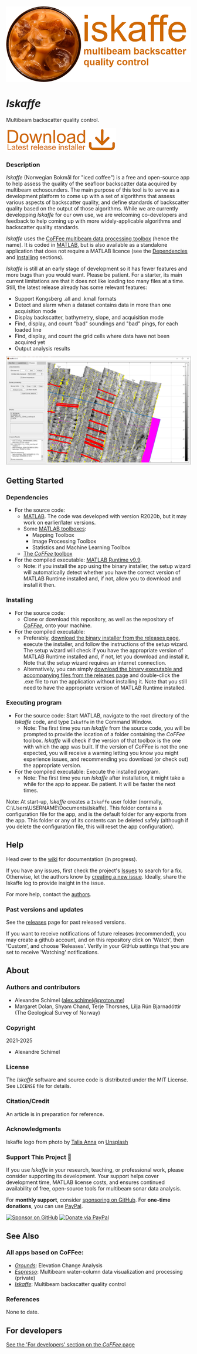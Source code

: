 ![](https://github.com/alexschimel/Iskaffe/blob/main/Iskaffe_resources/banner.png)

# *Iskaffe* 

Multibeam backscatter quality control.

[![](https://github.com/alexschimel/Iskaffe/blob/main/Iskaffe_resources/download.png)](https://github.com/alexschimel/Iskaffe/releases/download/v0.3.3/iskaffe_v033_setup.exe)

### Description

*Iskaffe* (Norwegian Bokmål for "iced coffee") is a free and open-source app to help assess the quality of the seafloor backscatter data acquired by multibeam echosounders. The main purpose of this tool is to serve as a development platform to come up with a set of algorithms that assess various aspects of backscatter quality, and define standards of backscatter quality based on the output of those algorithms. While we are currently developping *Iskaffe* for our own use, we are welcoming co-developers and feedback to help coming up with more widely-applicable algorithms and backscatter quality standards.

*Iskaffe* uses the [CoFFee multibeam data processing toolbox](https://github.com/alexschimel/CoFFee) (hence the name). It is coded in [MATLAB](https://www.mathworks.com/products/matlab.html), but is also available as a standalone application that does not require a MATLAB licence (see the [Dependencies](#dependencies) and [Installing](#installing) sections).

*Iskaffe* is still at an early stage of development so it has fewer features and more bugs than you would want. Please be patient. For a starter, its main current limitations are that it does not like loading too many files at a time. Still, the latest release already has some relevant features:
* Support Kongsberg .all and .kmall formats
* Detect and alarm when a dataset contains data in more than one acquisition mode
* Display backscatter, bathymetry, slope, and acquisition mode
* Find, display, and count "bad" soundings and "bad" pings, for each loaded line
* Find, display, and count the grid cells where data have not been acquired yet
* Output analysis results

![](https://github.com/alexschimel/Iskaffe/blob/main/Iskaffe_resources/screenshot.png)

## Getting Started

### Dependencies

* For the source code:
  * [MATLAB](https://www.mathworks.com/products/matlab.html). The code was developed with version R2020b, but it may work on earlier/later versions.
  * Some [MATLAB toolboxes](https://www.mathworks.com/products.html):
    * Mapping Toolbox
    * Image Processing Toolbox
    * Statistics and Machine Learning Toolbox
  * [The *CoFFee* toolbox](https://github.com/alexschimel/CoFFee)
* For the compiled executable: [MATLAB Runtime v9.9](https://www.mathworks.com/products/compiler/matlab-runtime.html).
  * Note: if you install the app using the binary installer, the setup wizard will automatically detect whether you have the correct version of MATLAB Runtime installed and, if not, allow you to download and install it then.

### Installing

* For the source code: 
  * Clone or download this repository, as well as the repository of [*CoFFee*](https://github.com/alexschimel/CoFFee), onto your machine.
* For the compiled executable: 
  * Preferably, [download the binary installer from the releases page](https://github.com/alexschimel/Iskaffe/releases), execute the installer, and follow the instructions of the setup wizard. The setup wizard will check if you have the appropriate version of MATLAB Runtime installed and, if not, let you download and install it. Note that the setup wizard requires an internet connection.
  * Alternatively, you can simply [download the binary executable and accompanying files from the releases page](https://github.com/alexschimel/Iskaffe/releases) and double-click the .exe file to run the application without installing it. Note that you still need to have the appropriate version of MATLAB Runtime installed.

### Executing program

* For the source code: Start MATLAB, navigate to the root directory of the *Iskaffe* code, and type `Iskaffe` in the Command Window.
  * Note: The first time you run *Iskaffe* from the source code, you will be prompted to provide the location of a folder containing the *CoFFee* toolbox. *Iskaffe* will check if the version of that toolbox is the one with which the app was built. If the version of *CoFFee* is not the one expected, you will receive a warning letting you know you might experience issues, and recommending you download (or check out) the appropriate version.
* For the compiled executable: Execute the installed program.
  * Note: The first time you run *Iskaffe* after installation, it might take a while for the app to appear. Be patient. It will be faster the next times.

Note: At start-up, *Iskaffe* creates a `Iskaffe` user folder (normally, C:\Users\USERNAME\Documents\Iskaffe). This folder contains a configuration file for the app, and is the default folder for any exports from the app. This folder or any of its contents can be deleted safely (although if you delete the configuration file, this will reset the app configuration).

## Help

Head over to the [wiki](https://github.com/alexschimel/Iskaffe/wiki) for documentation (in progress).

If you have any issues, first check the project's [Issues](https://github.com/alexschimel/Iskaffe/issues) to search for a fix. Otherwise, let the authors know by [creating a new issue](https://github.com/alexschimel/Iskaffe/issues/new). Ideally, share the Iskaffe log to provide insight in the issue. 

For more help, contact the [authors](#authors-and-contributors).

### Past versions and updates

See the [releases](https://github.com/alexschimel/Iskaffe/releases) page for past released versions. 

If you want to receive notifications of future releases (recommended), you may create a github account, and on this repository click on 'Watch', then 'Custom', and choose 'Releases'. Verify in your GitHub settings that you are set to receive 'Watching' notifications.

## About

### Authors and contributors

* Alexandre Schimel (alex.schimel@proton.me)
* Margaret Dolan, Shyam Chand, Terje Thorsnes, Lilja Rún Bjarnadóttir (The Geological Survey of Norway)

### Copyright

2021-2025
* Alexandre Schimel

### License

The *Iskaffe* software and source code is distributed under the MIT License. See `LICENSE` file for details.

### Citation/Credit

An article is in preparation for reference. 

### Acknowledgments

Iskaffe logo from photo by [Talia Anna](https://unsplash.com/photos/kZt3uHtIyiI) on [Unsplash](https://unsplash.com)

### Support This Project 💖

If you use *Iskaffe* in your research, teaching, or professional work, please consider supporting its development. Your support helps cover development time, MATLAB license costs, and ensures continued availability of free, open-source tools for multibeam sonar data analysis.

For **monthly support**, consider [sponsoring on GitHub](https://github.com/sponsors/alexschimel). For **one-time donations**, you can use [PayPal](https://paypal.me/alexschimel).

[![Sponsor on GitHub](https://img.shields.io/badge/Sponsor-GitHub-ea4aaa.svg)](https://github.com/sponsors/alexschimel)
[![Donate via PayPal](https://img.shields.io/badge/Donate-PayPal-blue.svg)](https://paypal.me/alexschimel)

## See Also

### All apps based on CoFFee:
* [*Grounds*](https://github.com/alexschimel/Grounds): Elevation Change Analysis
* [*Espresso*](https://github.com/alexschimel/Espresso): Multibeam water-column data visualization and processing (private)
* [*Iskaffe*](https://github.com/alexschimel/Iskaffe): Multibeam backscatter quality control

### References 

None to date.

## For developers

[See the 'For developers' section on the *CoFFee* page](https://github.com/alexschimel/CoFFee)
